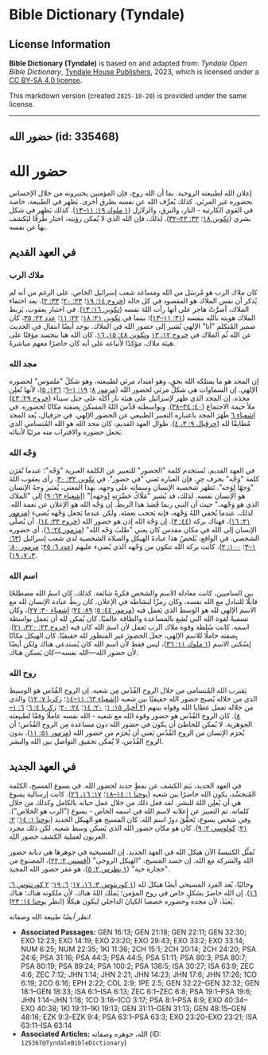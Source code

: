 # Bible Dictionary (Tyndale)

## License Information

**Bible Dictionary (Tyndale)** is based on and adapted from: _Tyndale Open Bible Dictionary_, [Tyndale House Publishers](https://tyndaleopenresources.com/), 2023, which is licensed under a [CC BY-SA 4.0 license](https://creativecommons.org/licenses/by-sa/4.0/legalcode.en).

This markdown version (created `2025-10-20`) is provided under the same license.



--------------------------------

## حضور الله (id: 335468)

حضور الله
=========

إعلان الله لطبيعته الروحية. بما أن الله روح، فإن المؤمنين يختبرونه من خلال الإحساس بحضوره غير المرئي. كذلك يُعرِّف الله عن نفسه بطرق أخرى. يَظهر في الطبيعة، خاصة في القوى الكارثية \- النار، والبرق، والزلازل ([١ ملوك ١٩: ١١–١٣](https://ref.ly/1Kgs19:11-1Kgs19:13)). كذلك يَظهر في شكل بشري ([تكوين ١٨](https://ref.ly/Gen18:1-Gen18:33)؛ [٣٢: ٢٢–٣٢](https://ref.ly/Gen32:22-Gen32:32)). لذلك، فإن الله الذي لا يُمكن رؤيته، اختار طُرقًا ليَكشف بها عن نفسه.

في العهد القديم
---------------

### ملاك الرب

كان ملاك الرب هو مُرسَل من الله ومساعد شعب إسرائيل الخاص، على الرغم من أنه لم يُذكر أن نفس الملاك هو المقصود في كل حالة ([خروج ١٤: ١٩](https://ref.ly/Exod14:19)؛ [٢٣: ٢٠](https://ref.ly/Exod23:20)؛ [٣٣: ٢](https://ref.ly/Exod33:2)). بعد اختفاء الملاك، أصرَّتْ هاجر على أنها رأت اللهَ نفسه ([تكوين ١٦: ١٣](https://ref.ly/Gen16:13)). في اختبار يعقوب، يَربط الملاك هويته بالله بنفسه ([٣١: ١١–١٣](https://ref.ly/Gen31:11-Gen31:13))؛ بينما في [تكوين ٢١: ١٨](https://ref.ly/Gen21:18)؛ [٢٢: ١١](https://ref.ly/Gen22:11)؛ [عدد ٢٢: ٣٥](https://ref.ly/Num22:35)، كان ضمير المُتكلم "أنا" الإلهي يُشير إلى حضور الله في الملاك. يوجد أيضًا انتقال في الحديث عن الله ثُم الملاك في [خروج ١٢: ١٣](https://ref.ly/Exod12:23) و[تكوين ٤٨: ١٥، ١٦](https://ref.ly/Gen48:15-Gen48:16). كان الله هنا يتجسد مؤقتًا على هيئة ملاك، مؤكدًا لأتباعه على أنه كان حاضرًا معهم مباشرةً.

### مجد الله

إن المجد هو ما يمتلكه الله بحق، وهو امتداد مرئي لطبيعته، وهو شكلٌ "ملموس" لحضوره الإلهي. إن السماوات هي شكلٌ مرئي لحضور الله ([مزمور ٨](https://ref.ly/Ps8:1-Ps8:9)؛ [١٩: ١–٦](https://ref.ly/Ps19:1-Ps19:6)؛ [١٣٦: ٥](https://ref.ly/Ps136:5))، لأنها تُعلِن مجدَه. إن المجد الذي ظهر لإسرائيل على هيئة نار آكلة على جبل سيناء ([خروج ٢٩: ٤٣](https://ref.ly/Exod29:43)) ملأ خيمة الاجتماع ([٤٠: ٣٤–٣٨](https://ref.ly/Exod40:34-Exod40:38)). وبواسطته قَدَّسَ اللهُ المسكنَ بِصفته مكانًا لحضوره. في [إشعياء ٦](https://ref.ly/Isa6:1-Isa6:13) ظَهَرَ المجد باعتباره التعبير الطبيعي عن الحضور الإلهي. في حزقيال، يُعد المجد مُطابقًا لله ([حزقيال ٩: ٣، ٤](https://ref.ly/Ezek9:3-Ezek9:4)). طوال العهد القديم، كان مجد الله هو الله المُتسامي الذي يَجعل حضوره والاقتراب منه مرئيًا لأبنائه.

### وَجْه الله

في العهد القديم، تُستخدم كلمة "الحضور" للتعبير عن الكلمة العبرية "وَجْه"؛ عندما تُقرَن كلمة "وَجْه" بحرف جرٍ، فإن العبارة تَعني "في حضور". في [تكوين ٣٢: ٣٠](https://ref.ly/Gen32:30)، رأى يعقوب اللهَ "وَجهًا لِوَجه". تَظهر شخصية الإنسان وسماته على وجهه. بهذا المعنى، يُعتبر وجهُ الإنسان هو الإنسان نفسه. لذلك، قد يُشير "مَلَاكُ حَضْرَتِهِ \[وجهه]" ([إشعياء ٦٣: ٩](https://ref.ly/Isa63:9)) إلى "الملاك الذي هو وَجْهه،" حيث أن النبي ربما قَصَدَ هذا الربطَ. إن وَجْه الله هو الإعلان عن نعمة الله. لذلك، عندما يُخفي اللهُ وَجْهه، فإنه يَحجب نعمتَه. ولكن عندما يَجعل وَجْهه يُضيء ([مزمور ٣١: ١٦](https://ref.ly/Ps31:16))، فهناك بركة ([٤٤: ٣](https://ref.ly/Ps44:3)). إن وَجْهَ الله إذن هو حضور الله ([خروج ٣٣: ١٤](https://ref.ly/Exod33:14)). أن يُصلِّي الإنسان إلى الله في مكان مقدس كان يعني "طلبَ وَجْه الله" ([مزمور ٢٤: ٦](https://ref.ly/Ps24:6))، أي حضوره الشخصي. في الواقع، يُلخصُ هذا عبادةَ الهيكل والصلاة الشخصية لدى شعب إسرائيل ([٦٣: ١–٣](https://ref.ly/Ps63:1-Ps63:3)؛ [١٠٠: ٢](https://ref.ly/Ps100:2)). كانت بركة الله تتكون من وَجْهه الذي يُضيء عليهم ([عدد ٦: ٢٥](https://ref.ly/Num6:25)؛ [مزمور ٨٠: ٣، ٧، ١٩](https://ref.ly/Ps80:3,Ps80:7,Ps80:19)).

### اسم الله

بين الساميين، كانت معادلة الاسم والشخص فكرةً شائعة. كذلك، كان اسمُ الله مصطلحًا قابلًا للتبادل مع الله نفسه، وكان رمزًا لنشاطه في الإعلان. كان ربطُ عبادة الإنسان لله مع الاسم الإلهي لله هو الوَسط الذي يَعمل فيه ([مزمور ٤٤: ٥](https://ref.ly/Ps44:5)؛ [٨٩: ٢٤](https://ref.ly/Ps89:24)؛ [إشعياء ٣٠: ٢٧](https://ref.ly/Isa30:27))، وكان تسميةً لقوة الله التي تُشِع بالمساعدة والطاقة عالميًا. كان يُمكن لله أن يَعمل بواسطة اسمه. كانت سُلطة وقوة ملاك الرب تَعمل لأن اسمَ الله كان فيه ([خروج ٢٣: ٣٢٠، ٢١](https://ref.ly/Exod23:20-Exod23:21)). بِصفته حاملًا للاسم الإلهي، جعلَ الحضورَ غير المنظور لله حقيقيًا. كان الهيكل مكانًا لِسُكنى الاسم ([١ ملوك ١١: ٣٦](https://ref.ly/1Kgs11:36))، ليس فقط لأن اسم الله كان يُستدعى هناك ولكن أيضًا لأن حضور الله—الله نفسه—كان يَسكن هناك.

### روح الله

 يَقترب الله المُتسامي من خلال الروح القُدُس مِن شعبه. إن الروح القُدُس هو الوسيط الذي من خلاله يُصبح حضور الله حقيقيًا بين شعبه ([إشعياء ٦٣: ١١–١٤](https://ref.ly/Isa63:11-Isa63:14)؛ [زكريا ٧: ١٢](https://ref.ly/Zech7:12)) والذي من خلاله تعمل عطايا الله وقواه بينهم ([٢ أخبار ١٥: ١](https://ref.ly/2Chr15:1)؛ [٢٠: ١٤](https://ref.ly/2Chr20:14)؛ [٢٤: ٢٠](https://ref.ly/2Chr24:20)؛ [زكريا ٤: ٦](https://ref.ly/Zech4:6)؛ [٦: ١–٨](https://ref.ly/Zech6:1-Zech6:8)). كان الروح القُدُس هو حضور وقوة الله مع شعبه \- الله نفسه عاملًا وفقًا لطبيعته الجوهرية. لا يُمكن للخاطئ أن يكون في حضور الله دون مساعدة مِن الروح القُدُس؛ أن يُحرَم الإنسان من الروح القُدُس يَعني أن يُحرَم من حضور الله ([مزمور ٥١: ١١](https://ref.ly/Ps51:11)). بدون الروح القُدُس، لا يُمكن تحقيق التواصل بين الله والبشر.

في العهد الجديد
---------------

في العهد الجديد، يَتم الكشف عن نمطٍ جديد لحضور الله. في يسوع المسيح، الكلمة المُتجسِّد، يكون الله حاضرًا بين شعبه ([يوحنا ١: ١٤–١٨](https://ref.ly/John1:14-John1:18)؛ [١٧: ١٦، ٢٦](https://ref.ly/John17:6,John17:26)). كانت إرسالية يسوع هي أن يُعلِن اللهَ للبشر. لقد فعل ذلك من خلال عمل حياته بالكامل وكذلك من خلال كلماته. تم التعبير عن إعلانه لاسم الله في اسمه الخاص \- يسوع ("الرب هو الخلاص"). وفي شخص يسوع، تَحقَّقَ دورُ اسم الله. كان المسيح هو الهيكل الجديد ([يوحنا ١: ١٤](https://ref.ly/John1:14)؛ [٢: ٢١](https://ref.ly/John2:21)؛ [كولوسي ٢: ٩](https://ref.ly/Col2:9)). كان هو مكان حضور الله الذي يَسكن وسط شعبه. لكن ذلك مجرد العربون لعملية الكشف حضور الله.

تُمثِّل الكنيسةُ الآن هيكلَ الله في العهد الجديد. إن المسيحية في جوهرها هي ديانة حضور الله والشركة مع الله. إن جسد المسيح، "الهيكل الروحي" ([أفسس ٢: ٢٢](https://ref.ly/Eph2:22))، المصنوع من "حجارة حية" ([١ بطرس ٢: ٥](https://ref.ly/1Pet2:5))، هو مَقر حضور الله المجيد.

وحاليًا، يُعد الفرد المسيحي أيضًا هيكلَ لله ([١ كورنثوس ٣: ١٦، ١٧](https://ref.ly/1Cor3:16-1Cor3:17)؛ [٦: ١٩](https://ref.ly/1Cor6:19)؛ [٢ كورنثوس ٦: ١٦](https://ref.ly/2Cor6:16)). إن الله حاضرٌ بشكلٍ خاص في روح المؤمن؛ يَملُك اللهُ هناك، لأن ملكوته هناك؛ هناك يُعبَدُ، لأن مجده وحضوره خصصا الكيانَ الداخلي ليكون هيكلًا (انظر [يوحنا ١٤: ٢٣](https://ref.ly/John14:23)).

*انظر أيضًا* طبيعة الله وصفاته.

* **Associated Passages:** GEN 16:13; GEN 21:18; GEN 22:11; GEN 32:30; EXO 12:23; EXO 14:19; EXO 23:20; EXO 29:43; EXO 33:2; EXO 33:14; NUM 6:25; NUM 22:35; 1KI 11:36; 2CH 15:1; 2CH 20:14; 2CH 24:20; PSA 24:6; PSA 31:16; PSA 44:3; PSA 44:5; PSA 51:11; PSA 80:3; PSA 80:7; PSA 80:19; PSA 89:24; PSA 100:2; PSA 136:5; ISA 30:27; ISA 63:9; ZEC 4:6; ZEC 7:12; JHN 1:14; JHN 2:21; JHN 14:23; JHN 17:6; JHN 17:26; 1CO 6:19; 2CO 6:16; EPH 2:22; COL 2:9; 1PE 2:5; GEN 32:22–GEN 32:32; GEN 18:1–GEN 18:33; ISA 6:1–ISA 6:13; ZEC 6:1–ZEC 6:8; PSA 19:1–PSA 19:6; JHN 1:14–JHN 1:18; 1CO 3:16–1CO 3:17; PSA 8:1–PSA 8:9; EXO 40:34–EXO 40:38; 1KI 19:11–1KI 19:13; GEN 31:11–GEN 31:13; GEN 48:15–GEN 48:16; EZK 9:3–EZK 9:4; PSA 63:1–PSA 63:3; EXO 23:20–EXO 23:21; ISA 63:11–ISA 63:14
* **Associated Articles:** الله، جوهره وصفاته (ID: `125367@TyndaleBibleDictionary`)


